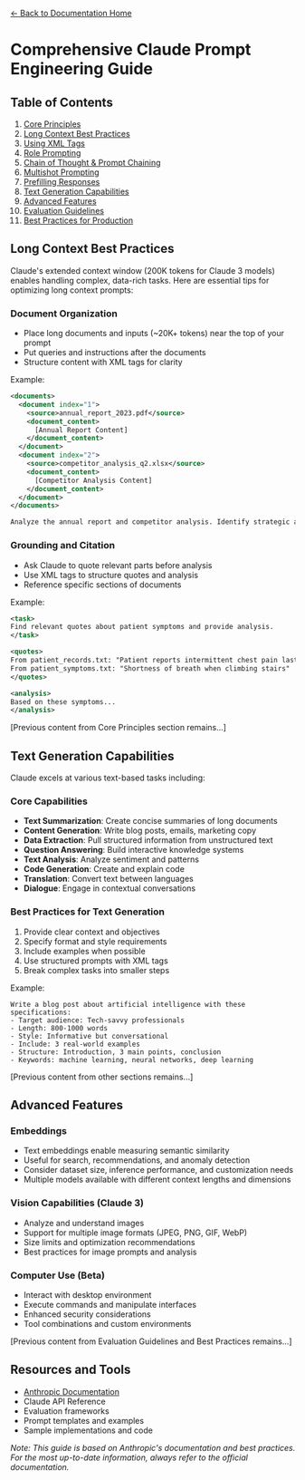 [← Back to Documentation Home](../README.md)

# Comprehensive Claude Prompt Engineering Guide

## Table of Contents
1. [Core Principles](#core-principles)
2. [Long Context Best Practices](#long-context-best-practices)
3. [Using XML Tags](#using-xml-tags)
4. [Role Prompting](#role-prompting)
5. [Chain of Thought & Prompt Chaining](#chain-of-thought--prompt-chaining)
6. [Multishot Prompting](#multishot-prompting)
7. [Prefilling Responses](#prefilling-responses)
8. [Text Generation Capabilities](#text-generation-capabilities)
9. [Advanced Features](#advanced-features)
10. [Evaluation Guidelines](#evaluation-guidelines)
11. [Best Practices for Production](#best-practices-for-production)

## Long Context Best Practices

Claude's extended context window (200K tokens for Claude 3 models) enables handling complex, data-rich tasks. Here are essential tips for optimizing long context prompts:

### Document Organization
- Place long documents and inputs (~20K+ tokens) near the top of your prompt
- Put queries and instructions after the documents
- Structure content with XML tags for clarity

Example:
```xml
<documents>
  <document index="1">
    <source>annual_report_2023.pdf</source>
    <document_content>
      [Annual Report Content]
    </document_content>
  </document>
  <document index="2">
    <source>competitor_analysis_q2.xlsx</source>
    <document_content>
      [Competitor Analysis Content]
    </document_content>
  </document>
</documents>

Analyze the annual report and competitor analysis. Identify strategic advantages and recommend Q3 focus areas.
```

### Grounding and Citation
- Ask Claude to quote relevant parts before analysis
- Use XML tags to structure quotes and analysis
- Reference specific sections of documents

Example:
```xml
<task>
Find relevant quotes about patient symptoms and provide analysis.
</task>

<quotes>
From patient_records.txt: "Patient reports intermittent chest pain lasting 5-10 minutes"
From patient_symptoms.txt: "Shortness of breath when climbing stairs"
</quotes>

<analysis>
Based on these symptoms...
</analysis>
```

[Previous content from Core Principles section remains...]

## Text Generation Capabilities

Claude excels at various text-based tasks including:

### Core Capabilities
- **Text Summarization**: Create concise summaries of long documents
- **Content Generation**: Write blog posts, emails, marketing copy
- **Data Extraction**: Pull structured information from unstructured text
- **Question Answering**: Build interactive knowledge systems
- **Text Analysis**: Analyze sentiment and patterns
- **Code Generation**: Create and explain code
- **Translation**: Convert text between languages
- **Dialogue**: Engage in contextual conversations

### Best Practices for Text Generation
1. Provide clear context and objectives
2. Specify format and style requirements
3. Include examples when possible
4. Use structured prompts with XML tags
5. Break complex tasks into smaller steps

Example:
```plaintext
Write a blog post about artificial intelligence with these specifications:
- Target audience: Tech-savvy professionals
- Length: 800-1000 words
- Style: Informative but conversational
- Include: 3 real-world examples
- Structure: Introduction, 3 main points, conclusion
- Keywords: machine learning, neural networks, deep learning
```

[Previous content from other sections remains...]

## Advanced Features

### Embeddings
- Text embeddings enable measuring semantic similarity
- Useful for search, recommendations, and anomaly detection
- Consider dataset size, inference performance, and customization needs
- Multiple models available with different context lengths and dimensions

### Vision Capabilities (Claude 3)
- Analyze and understand images
- Support for multiple image formats (JPEG, PNG, GIF, WebP)
- Size limits and optimization recommendations
- Best practices for image prompts and analysis

### Computer Use (Beta)
- Interact with desktop environment
- Execute commands and manipulate interfaces
- Enhanced security considerations
- Tool combinations and custom environments

[Previous content from Evaluation Guidelines and Best Practices remains...]

## Resources and Tools
- [Anthropic Documentation](https://docs.anthropic.com/)
- Claude API Reference
- Evaluation frameworks
- Prompt templates and examples
- Sample implementations and code

*Note: This guide is based on Anthropic's documentation and best practices. For the most up-to-date information, always refer to the official documentation.*